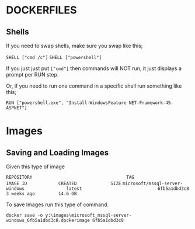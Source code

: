 # DOCKERFILES

## Shells
If you need to swap shells, make sure you swap like this;

`SHELL ["cmd /c"]`
`SHELL ["powershell"]`

If you just just put `["cmd"]` then commands will NOT run, it just displays a prompt per RUN step.

Or, if you need to run one command in a specific shell run something like this;

`RUN ["powershell.exe", "Install-WindowsFeature NET-Framework-45-ASPNET"]`

# Images

## Saving and Loading Images
Given this type of image

`REPOSITORY                                    TAG                                IMAGE ID            CREATED             SIZE`
`microsoft/mssql-server-windows                latest                             6fb5a1dbd3c8        3 weeks ago         14.6 GB`

To save Images run this type of command.

`docker save -o y:\images\microsoft_mssql-server-windows_6fb5a1dbd3c8.dockerimage 6fb5a1dbd3c8`
